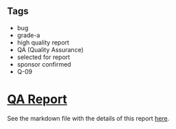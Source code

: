 ## Tags

- bug
- grade-a
- high quality report
- QA (Quality Assurance)
- selected for report
- sponsor confirmed
- Q-09

# [QA Report](https://github.com/code-423n4/2023-06-lukso-findings/issues/15) 

See the markdown file with the details of this report [here](https://github.com/code-423n4/2023-06-lukso-findings/blob/main/data/gpersoon-Q.md).